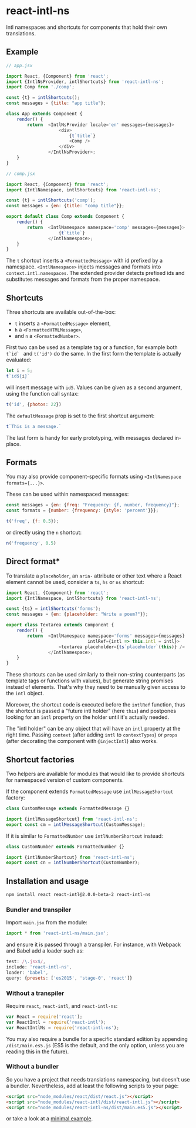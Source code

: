 react-intl-ns
=============

Intl namespaces and shortcuts for components that hold their own translations.

Example
-------

```js
// app.jsx

import React, {Component} from 'react';
import {IntlNsProvider, intlShortcuts} from 'react-intl-ns';
import Comp from './comp';

const {t} = intlShortcuts();
const messages = {title: "app title"};

class App extends Component {
    render() {
        return  <IntlNsProvider locale='en' messages={messages}>
                    <div>
                        {t`title`}
                        <Comp />
                    </div>
                </IntlNsProvider>;
    }
}

// comp.jsx

import React, {Component} from 'react';
import {IntlNamespace, intlShortcuts} from 'react-intl-ns';

const {t} = intlShortcuts('comp');
const messages = {en: {title: "comp title"}};

export default class Comp extends Component {
    render() {
        return  <IntlNamespace namespace='comp' messages={messages}>
                    {t`title`}
                </IntlNamespace>;
    }
}
```

The `t` shortcut inserts a `<FormattedMessage>` with id prefixed by a namespace.
`<IntlNamespace>` injects messages and formats into `context.intl.namespaces`.
The extended provider detects prefixed ids and substitutes messages and formats
from the proper namespace.

Shortcuts
---------

Three shortcuts are available out-of-the-box:

* `t` inserts a `<FormattedMessage>` element,
* `h` a `<FormattedHTMLMessage>`,
* and `n` a `<FormattedNumber>`.

First two can be used as a template tag or a function, for example both
``t`id` `` and `t('id')` do the same. In the first form the template is
actually evaluated:

```js
let i = 5;
t`id${i}`
```

will insert message with `id5`. Values can be given as a second argument, using
the function call syntax:

```js
t('id', {photos: 22})
```

The `defaultMessage` prop is set to the first shortcut argument:

```js
t`This is a message.`
```

The last form is handy for early prototyping, with messages declared in-place.

Formats
-------

You may also provide component-specific formats using
`<IntlNamespace formats={...}>`.

These can be used within namespaced messages:

```js
const messages = {en: {freq: "Frequency: {f, number, frequency}"};
const formats = {number: {frequency: {style: 'percent'}}};

t('freq', {f: 0.5});
```

or directly using the `n` shortcut:

```js
n('frequency', 0.5)
```

Direct format*
--------------

To translate a `placeholder`, an `aria-` attribute or other text where a React
element cannot be used, consider a `ts`, `hs` or `ns` shortcut:

```js
import React, {Component} from 'react';
import {IntlNamespace, intlShortcuts} from 'react-intl-ns';

const {ts} = intlShortcuts('forms');
const messages = {en: {placeholder: "Write a poem?"}};

export class Textarea extends Component {
    render() {
        return  <IntlNamespace namespace='forms' messages={messages}
                               intlRef={intl => this.intl = intl}>
                    <textarea placeholder={ts`placeholder`(this)} />
                </IntlNamespace>;
    }
}
```

These shortcuts can be used similarly to their non-string counterparts (as
template tags or functions with values), but generate string promises instead
of elements. That's why they need to be manually given access to the `intl`
object.

Moreover, the shortcut code is executed before the `intlRef` function, thus the
shortcut is passed a "future intl holder" (here `this`) and postpones looking
for an `intl` property on the holder until it's actually needed.

The "intl holder" can be any object that will have an `intl` property at the
right time. Passing `context` (after adding `intl` to `contextTypes`) or `props`
(after decorating the component with `@injectIntl`) also works.

Shortcut factories
------------------

Two helpers are available for modules that would like to provide shortcuts for
namespaced version of custom components.

If the component extends `FormattedMessage` use `intlMessageShortcut` factory:

```js
class CustomMessage extends FormattedMessage {}

import {intlMessageShortcut} from 'react-intl-ns';
export const cm = intlMessageShortcut(CustomMessage);
```

If it is similar to `FormattedNumber` use `intlNumberShortcut` instead:

```js
class CustomNumber extends FormattedNumber {}

import {intlNumberShortcut} from 'react-intl-ns';
export const cn = intlNumberShortcut(CustomNumber);
```

<!---
Factories for string-generating shortcuts are provided as
`intlMessageStringShortcut` and `intlNumberStringShortcut`.
-->

Installation and usage
----------------------

```bash
npm install react react-intl@2.0.0-beta-2 react-intl-ns
```

### Bundler and transpiler

Import `main.jsx` from the module:

```js
import * from 'react-intl-ns/main.jsx';
```

and ensure it is passed through a transpiler. For instance, with Webpack and
Babel add a loader such as:

```js
test: /\.jsx$/,
include: 'react-intl-ns',
loader: 'babel',
query: {presets: ['es2015', 'stage-0', 'react']}
```

### Without a transpiler

Require `react`, `react-intl`, and `react-intl-ns`:

```js
var React = require('react');
var ReactIntl = require('react-intl');
var ReactIntlNs = require('react-intl-ns');
```

You may also require a bundle for a specific standard edition by appending
`/dist/main.es5.js` (ES5 is the default, and the only option, unless you are
reading this in the future).

### Without a bundler

So you have a project that needs translations namespacing, but doesn't use a
bundler. Nevertheless, add at least the following scripts to your page:

```html
<script src="node_modules/react/dist/react.js"></script>
<script src="node_modules/react-intl/dist/react-intl.js"></script>
<script src="node_modules/react-intl-ns/dist/main.es5.js"></script>
```

or take a look at a [minimal example](tests/browser.html).
